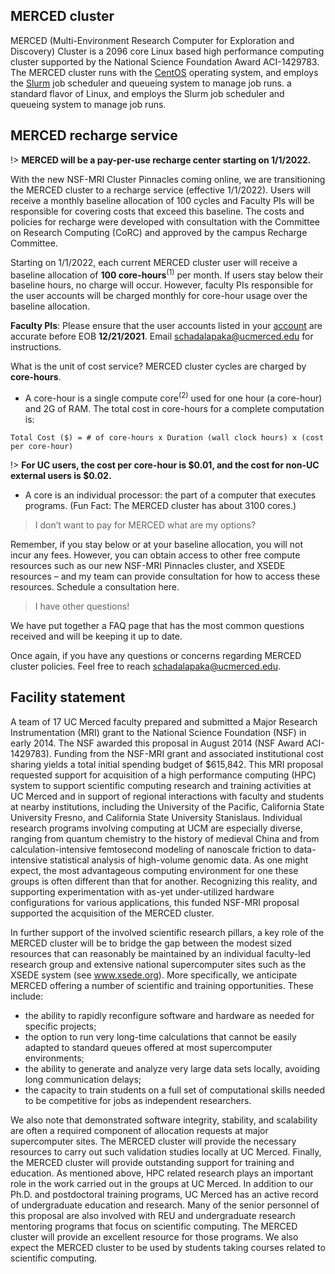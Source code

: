 ## MERCED cluster <!-- {docsify-ignore} -->

MERCED (Multi-Environment Research Computer for Exploration and
Discovery) Cluster is a 2096 core Linux based high performance computing
cluster supported by the National Science Foundation Award
ACI-1429783. The MERCED cluster runs with the [CentOS](https://www.centos.org/) operating system,
and employs the [Slurm](https://slurm.schedmd.com/) job scheduler and queueing system to manage job runs. a standard flavor of Linux, and employs the Slurm job scheduler and queueing system to manage job runs.


## MERCED recharge service <!-- {docsify-ignore} -->
!> __MERCED will be a pay-per-use recharge center starting on 1/1/2022.__

With the new NSF-MRI Cluster Pinnacles coming online, we are
transitioning the MERCED cluster to a recharge service (effective
1/1/2022). Users will receive a monthly baseline allocation of 100
cycles and Faculty PIs will be responsible for covering costs that
exceed this baseline. The costs and policies for recharge were
developed with consultation with the Committee on Research Computing
(CoRC) and approved by the campus Recharge Committee.

Starting on 1/1/2022, each current MERCED cluster user will receive a baseline allocation of **100 core-hours**<sup>(1)</sup> per month. If users stay below their baseline hours, no charge will occur. However, faculty PIs responsible for the user accounts will be charged monthly for core-hour usage over the baseline allocation.

__Faculty PIs__: Please ensure that the user accounts listed in your [account](https://merced-my.sharepoint.com/personal/yyu49_ucmerced_edu/_layouts/15/onedrive.aspx?id=%2Fpersonal%2Fyyu49%5Fucmerced%5Fedu%2FDocuments%2FMERCED%5Frecharge&ct=1639436999554&or=OWA%2DNT&cid=61ce730a%2D0df2%2Dd438%2D7bdf%2Dbe138cf58c23) are accurate before EOB __12/21/2021__. 
Email schadalapaka@ucmerced.edu for instructions.

What is the unit of cost service? MERCED cluster cycles are charged by **core-hours**.

-  A core-hour is a single compute core<sup>(2)</sup> used for one hour (a core-hour) and 2G of RAM. The total cost in core-hours for a complete computation is:
```text
Total Cost ($) = # of core-hours x Duration (wall clock hours) x (cost per core-hour)
```
!> **For UC users, the cost per core-hour is $0.01, and the cost for non-UC external users is $0.02.**

-  A core is an individual processor: the part of a computer that executes programs. (Fun Fact: The MERCED cluster has about 3100 cores.)


> I don’t want to pay for MERCED what are my options?

Remember, if you stay below or at your baseline allocation, you will not incur any fees. However, you can obtain access to other free compute resources such as our new NSF-MRI Pinnacles cluster, and XSEDE resources – and my team can provide consultation for how to access these resources. Schedule a consultation here.

> I have other questions!

We have put together a FAQ page that has the most common questions received and will be keeping it up to date.

Once again, if you have any questions or concerns regarding MERCED
cluster policies. Feel free to reach schadalapaka@ucmerced.edu.


## Facility statement

A team of 17 UC Merced faculty prepared and submitted a Major Research Instrumentation (MRI) grant to the National Science Foundation (NSF) in early 2014. The NSF awarded this proposal in August 2014 (NSF Award ACI-1429783). Funding from the NSF-MRI grant and associated institutional cost sharing yields a total initial spending budget of $615,842. This MRI proposal requested support for acquisition of a high performance computing (HPC) system to support scientific computing research and training activities at UC Merced and in support of regional interactions with faculty and students at nearby institutions, including the University of the Pacific, California State University Fresno, and California State University Stanislaus. Individual research programs involving computing at UCM are especially diverse, ranging from quantum chemistry to the history of medieval China and from calculation-intensive femtosecond modeling of nanoscale friction to data-intensive statistical analysis of high-volume genomic data. As one might expect, the most advantageous computing environment for one these groups is often different than that for another. Recognizing this reality, and supporting experimentation with as-yet under-utilized hardware configurations for various applications, this funded NSF-MRI proposal supported the acquisition of the MERCED cluster. 

In further support of the involved scientific research pillars, a key role of the MERCED cluster will be to bridge the gap between the modest sized resources that can reasonably be maintained by an individual faculty-led research group and extensive national supercomputer sites such as the XSEDE system (see www.xsede.org). More specifically, we anticipate MERCED offering a number of scientific and training opportunities. These include: 
* the ability to rapidly reconfigure software and hardware as needed for specific projects; 
* the option to run very long-time calculations that cannot be easily adapted to standard queues offered at most supercomputer environments; 
* the ability to generate and analyze very large data sets locally, avoiding long communication delays; 
* the capacity to train students on a full set of computational skills needed to be competitive for jobs as independent researchers. 

We also note that demonstrated software integrity, stability, and scalability are often a required component of allocation requests at major supercomputer sites. The MERCED cluster will provide the necessary resources to carry out such validation studies locally at UC Merced. Finally, the MERCED cluster will provide outstanding support for training and education. As mentioned above, HPC related research plays an important role in the work carried out in the groups at UC Merced. In addition to our Ph.D. and postdoctoral training programs, UC Merced has an active record of undergraduate education and research. Many of the senior personnel of this proposal are also involved with REU and undergraduate research mentoring programs that focus on scientific computing. The MERCED cluster will provide an excellent resource for those programs. We also expect the MERCED cluster to be used by students taking courses related to scientific computing.